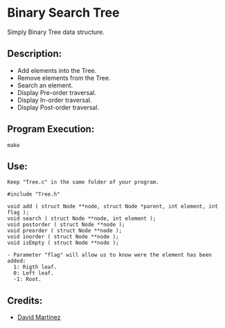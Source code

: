 # Binary Search Tree

Simply Binary Tree data structure.

## Description:

- Add elements into the Tree.
- Remove elements from the Tree.
- Search an element.
- Display Pre-order traversal.
- Display In-order traversal.
- Display Post-order traversal.

## Program Execution:

```
make
```

## Use:

```
Keep "Tree.c" in the same folder of your program.

#include "Tree.h"

void add ( struct Node **node, struct Node *parent, int element, int flag );
void search ( struct Node **node, int element );
void postorder ( struct Node **node );
void preorder ( struct Node **node );
void inorder ( struct Node **node );
void isEmpty ( struct Node **node );

- Parameter "flag" will allow us to know were the element has been added:
  1: Rigth leaf.
  0: Left leaf.
  -1: Root.
```

## Credits:

- [ David Martinez ]( https://www.facebook.com/Davestringh )
